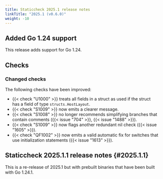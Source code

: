 ```yaml
---
title: Staticcheck 2025.1 release notes
linkTitle: "2025.1 (v0.6.0)"
weight: -10
---
```


## Added Go 1.24 support

This release adds support for Go 1.24.

## Checks

### Changed checks

The following checks have been improved:

- {{< check "U1000" >}} treats all fields in a struct as used if the struct has
  a field of type `structs.HostLayout`.
- {{< check "S1009" >}} now emits a clearer message.
- {{< check "S1008" >}} no longer recommends simplifying branches that contain
  comments ({{< issue "704" >}}, {{< issue "1488" >}}).
- {{< check "S1009" >}} now flags another redundant nil check ({{< issue "1605" >}}).
- {{< check "QF1002" >}} now emits a valid automatic fix for switches that use
  initialization statements ({{< issue "1613" >}}).

## Staticcheck 2025.1.1 release notes {#2025.1.1}

This is a re-release of 2025.1 but with prebuilt binaries that have been built
with Go 1.24.1.
